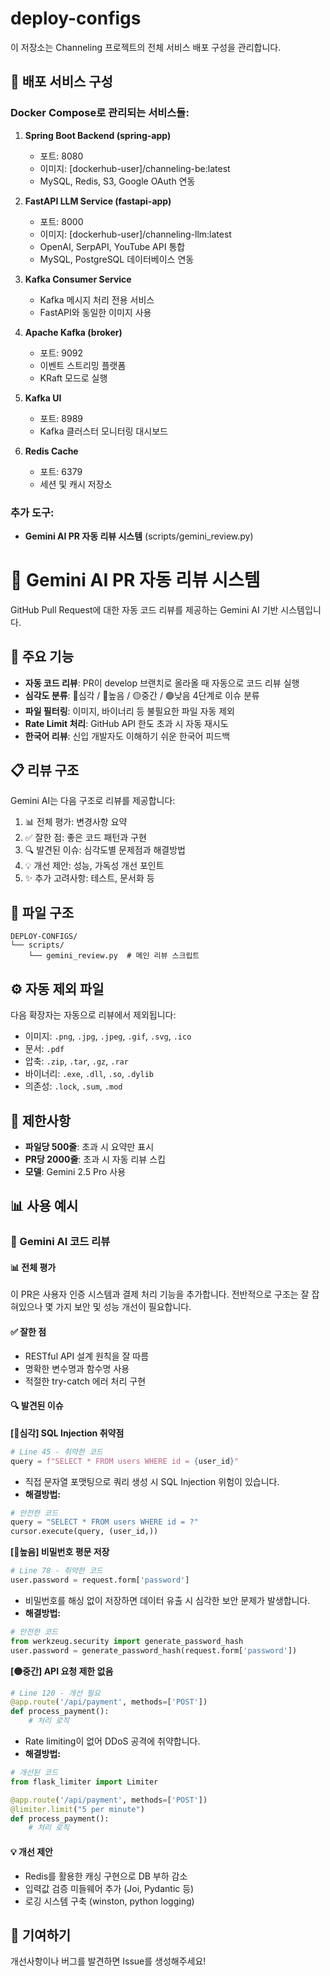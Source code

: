 # deploy-configs

이 저장소는 Channeling 프로젝트의 전체 서비스 배포 구성을 관리합니다.

## 🚀 배포 서비스 구성

### Docker Compose로 관리되는 서비스들:

1. **Spring Boot Backend (spring-app)**
   - 포트: 8080
   - 이미지: [dockerhub-user]/channeling-be:latest
   - MySQL, Redis, S3, Google OAuth 연동

2. **FastAPI LLM Service (fastapi-app)**
   - 포트: 8000
   - 이미지: [dockerhub-user]/channeling-llm:latest
   - OpenAI, SerpAPI, YouTube API 통합
   - MySQL, PostgreSQL 데이터베이스 연동

3. **Kafka Consumer Service**
   - Kafka 메시지 처리 전용 서비스
   - FastAPI와 동일한 이미지 사용

4. **Apache Kafka (broker)**
   - 포트: 9092
   - 이벤트 스트리밍 플랫폼
   - KRaft 모드로 실행

5. **Kafka UI**
   - 포트: 8989
   - Kafka 클러스터 모니터링 대시보드

6. **Redis Cache**
   - 포트: 6379
   - 세션 및 캐시 저장소

### 추가 도구:
- **Gemini AI PR 자동 리뷰 시스템** (scripts/gemini_review.py)

# 🤖 Gemini AI PR 자동 리뷰 시스템

GitHub Pull Request에 대한 자동 코드 리뷰를 제공하는 Gemini AI 기반 시스템입니다.

## 🎯 주요 기능

- **자동 코드 리뷰**: PR이 develop 브랜치로 올라올 때 자동으로 코드 리뷰 실행
- **심각도 분류**: 🚨심각 / 🔴높음 / 🟡중간 / 🟢낮음 4단계로 이슈 분류
- **파일 필터링**: 이미지, 바이너리 등 불필요한 파일 자동 제외
- **Rate Limit 처리**: GitHub API 한도 초과 시 자동 재시도
- **한국어 리뷰**: 신입 개발자도 이해하기 쉬운 한국어 피드백

## 📋 리뷰 구조

Gemini AI는 다음 구조로 리뷰를 제공합니다:

1. 📊 전체 평가: 변경사항 요약
2. ✅ 잘한 점: 좋은 코드 패턴과 구현
3. 🔍 발견된 이슈: 심각도별 문제점과 해결방법
4. 💡 개선 제안: 성능, 가독성 개선 포인트
5. ✨ 추가 고려사항: 테스트, 문서화 등

## 📂 파일 구조

```
DEPLOY-CONFIGS/
└── scripts/
    └── gemini_review.py  # 메인 리뷰 스크립트
```

## ⚙️ 자동 제외 파일

다음 확장자는 자동으로 리뷰에서 제외됩니다:

- 이미지: `.png`, `.jpg`, `.jpeg`, `.gif`, `.svg`, `.ico`
- 문서: `.pdf`
- 압축: `.zip`, `.tar`, `.gz`, `.rar`
- 바이너리: `.exe`, `.dll`, `.so`, `.dylib`
- 의존성: `.lock`, `.sum`, `.mod`

## 🚨 제한사항

- **파일당 500줄**: 초과 시 요약만 표시
- **PR당 2000줄**: 초과 시 자동 리뷰 스킵
- **모델**: Gemini 2.5 Pro 사용

## 📊 사용 예시

### 🤖 Gemini AI 코드 리뷰

#### 📊 전체 평가
이 PR은 사용자 인증 시스템과 결제 처리 기능을 추가합니다. 전반적으로 구조는 잘 잡혀있으나 몇 가지 보안 및 성능 개선이 필요합니다.

#### ✅ 잘한 점
- RESTful API 설계 원칙을 잘 따름
- 명확한 변수명과 함수명 사용
- 적절한 try-catch 에러 처리 구현

#### 🔍 발견된 이슈

**[🚨심각] SQL Injection 취약점**
```python
# Line 45 - 취약한 코드
query = f"SELECT * FROM users WHERE id = {user_id}"
```
- 직접 문자열 포맷팅으로 쿼리 생성 시 SQL Injection 위험이 있습니다.
- **해결방법:**
```python
# 안전한 코드
query = "SELECT * FROM users WHERE id = ?"
cursor.execute(query, (user_id,))
```

**[🔴높음] 비밀번호 평문 저장**
```python
# Line 78 - 취약한 코드
user.password = request.form['password']
```
- 비밀번호를 해싱 없이 저장하면 데이터 유출 시 심각한 보안 문제가 발생합니다.
- **해결방법:**
```python
# 안전한 코드
from werkzeug.security import generate_password_hash
user.password = generate_password_hash(request.form['password'])
```

**[🟡중간] API 요청 제한 없음**
```python
# Line 120 - 개선 필요
@app.route('/api/payment', methods=['POST'])
def process_payment():
    # 처리 로직
```
- Rate limiting이 없어 DDoS 공격에 취약합니다.
- **해결방법:**
```python
# 개선된 코드
from flask_limiter import Limiter

@app.route('/api/payment', methods=['POST'])
@limiter.limit("5 per minute")
def process_payment():
    # 처리 로직
```

#### 💡 개선 제안
- Redis를 활용한 캐싱 구현으로 DB 부하 감소
- 입력값 검증 미들웨어 추가 (Joi, Pydantic 등)
- 로깅 시스템 구축 (winston, python logging)

## 🤝 기여하기

개선사항이나 버그를 발견하면 Issue를 생성해주세요!